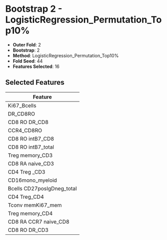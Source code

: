 # Bootstrap 2 - LogisticRegression_Permutation_Top10%

- **Outer Fold**: 2
- **Bootstrap**: 2
- **Method**: LogisticRegression_Permutation_Top10%
- **Fold Seed**: 44
- **Features Selected**: 16

## Selected Features

| Feature |
|---------|
| Ki67_Bcells |
| DR_CD8RO |
| CD8 RO DR_CD8 |
| CCR4_CD8RO |
| CD8 RO intB7_CD8 |
| CD8 RO intB7_total |
| Treg memory_CD3 |
| CD8 RA naive_CD3 |
| CD4 Treg _CD3 |
| CD16mono_myeloid |
| Bcells CD27posIgDneg_total |
| CD4 Treg_CD4 |
| Tconv memKi67_mem |
| Treg memory_CD4 |
| CD8 RA CCR7 naive_CD8 |
| CD8 RO DR_CD3 |
